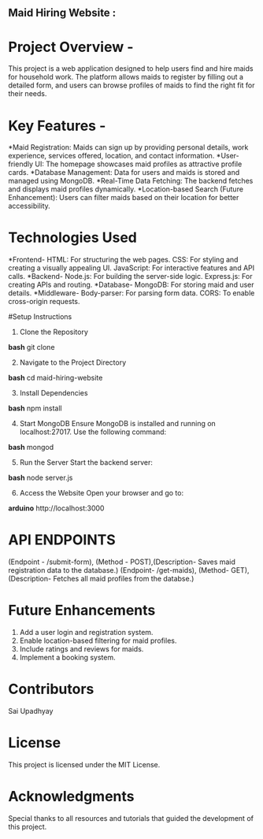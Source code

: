## Maid Hiring Website :
# Project Overview - 
This project is a web application designed to help users find and hire maids for household work. The platform allows maids to register by filling out a detailed form, and users can browse profiles of maids to find the right fit for their needs.

# Key Features -
*Maid Registration:
Maids can sign up by providing personal details, work experience, services offered, location, and contact information.
*User-friendly UI:
The homepage showcases maid profiles as attractive profile cards.
*Database Management:
Data for users and maids is stored and managed using MongoDB.
*Real-Time Data Fetching:
The backend fetches and displays maid profiles dynamically.
*Location-based Search (Future Enhancement):
Users can filter maids based on their location for better accessibility.

# Technologies Used
*Frontend-
HTML: For structuring the web pages.
CSS: For styling and creating a visually appealing UI.
JavaScript: For interactive features and API calls.
*Backend-
Node.js: For building the server-side logic.
Express.js: For creating APIs and routing.
*Database-
MongoDB: For storing maid and user details.
*Middleware-
Body-parser: For parsing form data.
CORS: To enable cross-origin requests.

#Setup Instructions
1. Clone the Repository

**bash**
git clone <repository-url>  

2. Navigate to the Project Directory

**bash**
cd maid-hiring-website  

3. Install Dependencies

**bash**
npm install  

4. Start MongoDB
Ensure MongoDB is installed and running on localhost:27017. Use the following command:

**bash**
mongod  

5. Run the Server
Start the backend server:

**bash**
node server.js  

6. Access the Website
Open your browser and go to:

**arduino**
http://localhost:3000  

# API ENDPOINTS
(Endpoint - /submit-form), (Method - POST),(Description- Saves maid registration data to the database.)
(Endpoint- /get-maids), (Method- GET), (Description- Fetches all maid profiles from the databse.)

# Future Enhancements
1. Add a user login and registration system.
2. Enable location-based filtering for maid profiles.
3. Include ratings and reviews for maids.
4. Implement a booking system.

# Contributors
Sai Upadhyay

# License
This project is licensed under the MIT License.

# Acknowledgments
Special thanks to all resources and tutorials that guided the development of this project.
